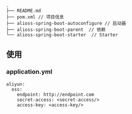 ```sbtshell
.
├── README.md
├── pom.xml // 项目信息
├── alioss-spring-boot-autoconfigure // 启动器
├── alioss-spring-boot-parent  // 依赖
└── alioss-spring-boot-starter  // Starter
```


## 使用
### application.yml
```sbtshell
aliyun:
  oss:
    endpoint: http://endpoint.com
    secret-access: <secret-access/>
    access-key: <access-key/>
```

